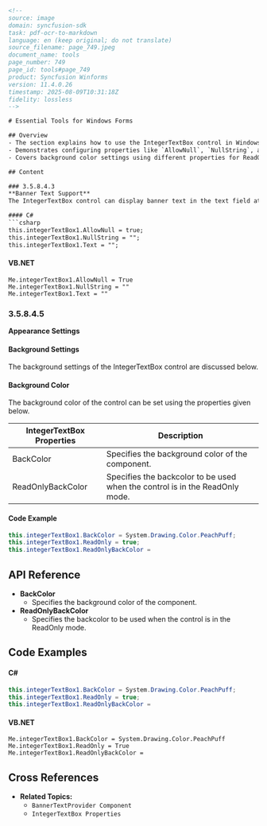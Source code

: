 ```html
<!--  
source: image  
domain: syncfusion-sdk  
task: pdf-ocr-to-markdown  
language: en (keep original; do not translate)  
source_filename: page_749.jpeg  
document_name: tools  
page_number: 749  
page_id: tools#page_749  
product: Syncfusion Winforms  
version: 11.4.0.26  
timestamp: 2025-08-09T10:31:18Z  
fidelity: lossless  
-->  

# Essential Tools for Windows Forms  

## Overview  
- The section explains how to use the IntegerTextBox control in Windows Forms, focusing on banner text support and appearance settings.  
- Demonstrates configuring properties like `AllowNull`, `NullString`, and `Text` for banner text functionality.  
- Covers background color settings using different properties for ReadOnly and normal modes.  

## Content  

### 3.5.8.4.3  
**Banner Text Support**  
The IntegerTextBox control can display banner text in the text field at runtime. A `BannerTextProvider Component` should be available for this purpose. Additionally, the following properties need to be set to make this feature effective:  

#### C#  
```csharp  
this.integerTextBox1.AllowNull = true;  
this.integerTextBox1.NullString = "";  
this.integerTextBox1.Text = "";  
```  

#### VB.NET  
```vbnet  
Me.integerTextBox1.AllowNull = True  
Me.integerTextBox1.NullString = ""  
Me.integerTextBox1.Text = ""  
```  

### 3.5.8.4.5  
**Appearance Settings**  
#### Background Settings  
The background settings of the IntegerTextBox control are discussed below.  

#### Background Color  
The background color of the control can be set using the properties given below.  

| IntegerTextBox Properties                | Description                                                                 |
|-------------------------------------------|-----------------------------------------------------------------------------|
| BackColor                                | Specifies the background color of the component.                          |
| ReadOnlyBackColor                       | Specifies the backcolor to be used when the control is in the ReadOnly mode. |

#### Code Example  
```csharp  
this.integerTextBox1.BackColor = System.Drawing.Color.PeachPuff;  
this.integerTextBox1.ReadOnly = true;  
this.integerTextBox1.ReadOnlyBackColor = 
```  

## API Reference  
- **BackColor**  
  - Specifies the background color of the component.  
- **ReadOnlyBackColor**  
  - Specifies the backcolor to be used when the control is in the ReadOnly mode.  

## Code Examples  
#### C#  
```csharp  
this.integerTextBox1.BackColor = System.Drawing.Color.PeachPuff;  
this.integerTextBox1.ReadOnly = true;  
this.integerTextBox1.ReadOnlyBackColor = 
```  

#### VB.NET  
```vbnet  
Me.integerTextBox1.BackColor = System.Drawing.Color.PeachPuff  
Me.integerTextBox1.ReadOnly = True  
Me.integerTextBox1.ReadOnlyBackColor = 
```  

## Cross References  
- **Related Topics:**  
  - `BannerTextProvider Component`  
  - `IntegerTextBox Properties`  

<!-- tags: [Syncfusion Winforms, IntegerTextBox, banner text, background settings, appearance, ReadOnly] keywords: [AllowNull, NullString, Text, BackColor, ReadOnlyBackColor] -->
```